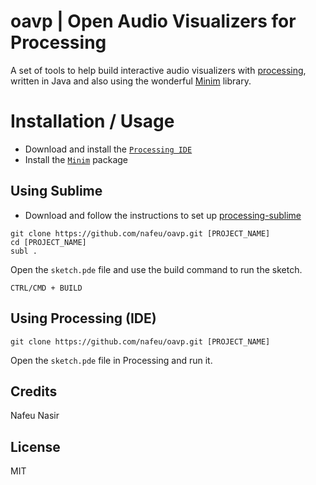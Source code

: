 # oavp | Open Audio Visualizers for Processing

A set of tools to help build interactive audio visualizers with [processing](https://processing.org), written in Java and also using the wonderful [Minim](https://github.com/ddf/Minim) library.

# Installation / Usage

- Download and install the [`Processing IDE`](https://processing.org/download/)
- Install the [`Minim`](https://github.com/ddf/Minim) package

## Using Sublime

- Download and follow the instructions to set up [processing-sublime](https://github.com/b-g/processing-sublime)

```
git clone https://github.com/nafeu/oavp.git [PROJECT_NAME]
cd [PROJECT_NAME]
subl .
```

Open the `sketch.pde` file and use the build command to run the sketch.

`CTRL/CMD + BUILD`

## Using Processing (IDE)

```
git clone https://github.com/nafeu/oavp.git [PROJECT_NAME]
```

Open the `sketch.pde` file in Processing and run it.

## Credits

Nafeu Nasir

## License

MIT